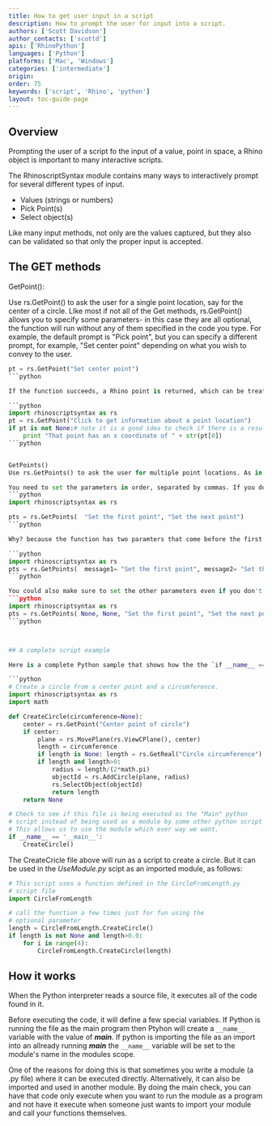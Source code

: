 ```yaml
---
title: How to get user input in a script 
description: How to prompt the user for input into a script.
authors: ['Scott Davidson']
author_contacts: ['scottd']
apis: ['RhinoPython']
languages: ['Python']
platforms: ['Mac', 'Windows']
categories: ['intermediate']
origin:
order: 75
keywords: ['script', 'Rhino', 'python']
layout: toc-guide-page
---
```


## Overview

Prompting the user of a script fo the input of a value, point in space, a Rhino object is important to many interactive scripts.

The RhinoscriptSyntax module contains many ways to interactively prompt for several different types of input.

- Values (strings or numbers)
- Pick Point(s)
- Select object(s)

Like many input methods, not only are the values captured, but they also can be validated so that only the proper input is accepted.


## The GET methods

GetPoint():

 Use rs.GetPoint() to ask the user for a single point location, say for the center of a circle. LIke most if not all of the Get methods, rs.GetPoint() allows you to specify some parameters- in this case they are all optional, the function will run without any of them specified in the code you type. For example, the default prompt is "Pick point", but you can specify a different prompt, for example, "Set center point" depending on what you wish to convey to the user. 
```python
pt = rs.GetPoint("Set center point")
```python

If the function succeeds, a Rhino point is returned, which can be treated as a list of three numbers representing the world x, y and z coordinates of the point. 

```python
import rhinoscriptsyntax as rs
pt = rs.GetPoint("Click to get information about a point location")
if pt is not None:# note it is a good idea to check if there is a result you can use
    print "That point has an x coordinate of " + str(pt[0])
```python


GetPoints()
Use rs.GetPoints() to ask the user for multiple point locations. As in rs.GetPoint(), all parameters are optional. Note that there is a separate prompt for the first point, and a second one for subsequent points. 

You need to set the parameters in order, separated by commas. If you do not want to specify a paramter at all, and accept the default, you can leave it out but you must then specify any following parameters explicitly using the parameter name. For example, this will not work to set a custom first prompt:
```python
import rhinoscriptsyntax as rs

pts = rs.GetPoints(  "Set the first point", "Set the next point")
```python

Why? because the function has two paramters that come before the first prompt, 'draw_lines' and 'in_plane'. If you leave these out, you must specify what paramters you are setting explicitly in order for it to be recognized:

```python
import rhinoscriptsyntax as rs
pts = rs.GetPoints(  message1= "Set the first point", message2= "Set the next point")
```python

You could also make sure to set the other parameters even if you don't care what they are i.e. defaults are OK:
```python
import rhinoscriptsyntax as rs
pts = rs.GetPoints( None, None, "Set the first point", "Set the next point")
```python



## A complete script example

Here is a complete Python sample that shows how the the `if __name__ == '__main__':` statement can be added to a Python script:

```python
# Create a circle from a center point and a circumference.
import rhinoscriptsyntax as rs
import math

def CreateCircle(circumference=None):
    center = rs.GetPoint("Center point of circle")
    if center:
        plane = rs.MovePlane(rs.ViewCPlane(), center)
        length = circumference
        if length is None: length = rs.GetReal("Circle circumference")
        if length and length>0:
            radius = length/(2*math.pi)
            objectId = rs.AddCircle(plane, radius)
            rs.SelectObject(objectId)
            return length
    return None

# Check to see if this file is being executed as the "Main" python
# script instead of being used as a module by some other python script
# This allows us to use the module which ever way we want.
if __name__ == '__main__':
    CreateCircle()

```

The CreateCricle file above will run as a script to create a circle.  But it can be used in the *UseModule.py* scipt as an imported module, as follows:

```python
# This script uses a function defined in the CircleFromLength.py
# script file
import CircleFromLength

# call the function a few times just for fun using the
# optional parameter
length = CircleFromLength.CreateCircle()
if length is not None and length>0.0:
    for i in range(4):
        CircleFromLength.CreateCircle(length)
```

## How it works

When the Python interpreter reads a source file, it executes all of the code found in it.

Before executing the code, it will define a few special variables. If Python is running the file as the main program then Ptyhon will create a `__name__` variable with the value of *__main__*. If python is importing the file as an import into an allready running *__main__* the `__name__` variable will be set to the module's name in the modules scope.

One of the reasons for doing this is that sometimes you write a module (a .py file) where it can be executed directly. Alternatively, it can also be imported and used in another module. By doing the main check, you can have that code only execute when you want to run the module as a program and not have it execute when someone just wants to import your module and call your functions themselves.
